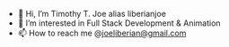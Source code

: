 - 👋 Hi, I’m Timothy T. Joe alias liberianjoe
- 👀 I’m interested in Full Stack Development & Animation
- 📫 How to reach me @joeliberian@gmail.com

<!---
liberianjoe/liberianjoe is a ✨ special ✨ repository because its `README.md` (this file) appears on your GitHub profile.
You can click the Preview link to take a look at your changes.
--->
